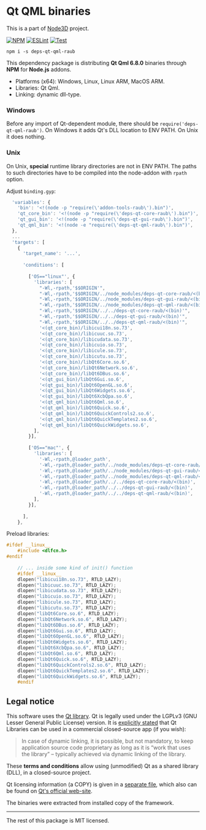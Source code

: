 # Qt QML binaries

This is a part of [Node3D](https://github.com/node-3d) project.

[![NPM](https://badge.fury.io/js/deps-qt-qml-raub.svg)](https://badge.fury.io/js/deps-qt-qml-raub)
[![ESLint](https://github.com/node-3d/deps-qt-qml-raub/actions/workflows/eslint.yml/badge.svg)](https://github.com/node-3d/deps-qt-qml-raub/actions/workflows/eslint.yml)
[![Test](https://github.com/node-3d/deps-qt-qml-raub/actions/workflows/test.yml/badge.svg)](https://github.com/node-3d/deps-qt-qml-raub/actions/workflows/test.yml)

```console
npm i -s deps-qt-qml-raub
```

This dependency package is distributing **Qt Qml 6.8.0**
binaries through **NPM** for **Node.js** addons.

* Platforms (x64): Windows, Linux, Linux ARM, MacOS ARM.
* Libraries: Qt Qml.
* Linking: dynamic dll-type.


### Windows

Before any import of Qt-dependent module, there should be `require('deps-qt-qml-raub')`.
On Windows it adds Qt's DLL location to ENV PATH. On Unix it does nothing.


### Unix

On Unix, **special** runtime library directories are not in ENV PATH. The paths
to such directories have to be compiled into the node-addon with `rpath` option.

Adjust `binding.gyp`:

```javascript
  'variables': {
    'bin': '<!(node -p "require(\'addon-tools-raub\').bin")',
    'qt_core_bin': '<!(node -p "require(\'deps-qt-core-raub\').bin")',
    'qt_gui_bin': '<!(node -p "require(\'deps-qt-gui-raub\').bin")',
    'qt_qml_bin': '<!(node -e "require(\'deps-qt-qml-raub\').bin")',
  },
  ...
  'targets': [
    {
      'target_name': '...',
      
      'conditions': [
        
        ['OS=="linux"', {
          'libraries': [
            "-Wl,-rpath,'$$ORIGIN'",
            "-Wl,-rpath,'$$ORIGIN/../node_modules/deps-qt-core-raub/<(bin)'",
            "-Wl,-rpath,'$$ORIGIN/../node_modules/deps-qt-gui-raub/<(bin)'",
            "-Wl,-rpath,'$$ORIGIN/../node_modules/deps-qt-qml-raub/<(bin)'",
            "-Wl,-rpath,'$$ORIGIN/../../deps-qt-core-raub/<(bin)'",
            "-Wl,-rpath,'$$ORIGIN/../../deps-qt-gui-raub/<(bin)'",
            "-Wl,-rpath,'$$ORIGIN/../../deps-qt-qml-raub/<(bin)'",
            '<(qt_core_bin)/libicui18n.so.73',
            '<(qt_core_bin)/libicuuc.so.73',
            '<(qt_core_bin)/libicudata.so.73',
            '<(qt_core_bin)/libicuio.so.73',
            '<(qt_core_bin)/libicule.so.73',
            '<(qt_core_bin)/libicutu.so.73',
            '<(qt_core_bin)/libQt6Core.so.6',
            '<(qt_core_bin)/libQt6Network.so.6',
            '<(qt_core_bin)/libQt6DBus.so.6',
            '<(qt_gui_bin)/libQt6Gui.so.6',
            '<(qt_gui_bin)/libQt6OpenGL.so.6',
            '<(qt_gui_bin)/libQt6Widgets.so.6',
            '<(qt_gui_bin)/libQt6XcbQpa.so.6',
            '<(qt_qml_bin)/libQt6Qml.so.6',
            '<(qt_qml_bin)/libQt6Quick.so.6',
            '<(qt_qml_bin)/libQt6QuickControls2.so.6',
            '<(qt_qml_bin)/libQt6QuickTemplates2.so.6',
            '<(qt_qml_bin)/libQt6QuickWidgets.so.6',
          ],
        }],
        
        ['OS=="mac"', {
          'libraries': [
            '-Wl,-rpath,@loader_path',
            '-Wl,-rpath,@loader_path/../node_modules/deps-qt-core-raub/<(bin)',
            '-Wl,-rpath,@loader_path/../node_modules/deps-qt-gui-raub/<(bin)',
            '-Wl,-rpath,@loader_path/../node_modules/deps-qt-qml-raub/<(bin)',
            '-Wl,-rpath,@loader_path/../../deps-qt-core-raub/<(bin)',
            '-Wl,-rpath,@loader_path/../../deps-qt-gui-raub/<(bin)',
            '-Wl,-rpath,@loader_path/../../deps-qt-qml-raub/<(bin)',
          ],
        }],
        
      ],
    },
```


Preload libraries:

```cpp
#ifdef __linux__
	#include <dlfcn.h>
#endif
	
	// ... inside some kind of init() function
	#ifdef __linux__
	dlopen("libicui18n.so.73", RTLD_LAZY);
	dlopen("libicuuc.so.73", RTLD_LAZY);
	dlopen("libicudata.so.73", RTLD_LAZY);
	dlopen("libicuio.so.73", RTLD_LAZY);
	dlopen("libicule.so.73", RTLD_LAZY);
	dlopen("libicutu.so.73", RTLD_LAZY);
	dlopen("libQt6Core.so.6", RTLD_LAZY);
	dlopen("libQt6Network.so.6", RTLD_LAZY);
	dlopen("libQt6DBus.so.6", RTLD_LAZY);
	dlopen("libQt6Gui.so.6", RTLD_LAZY);
	dlopen("libQt6OpenGL.so.6", RTLD_LAZY);
	dlopen("libQt6Widgets.so.6", RTLD_LAZY);
	dlopen("libQt6XcbQpa.so.6", RTLD_LAZY);
	dlopen("libQt6Qml.so.6", RTLD_LAZY);
	dlopen("libQt6Quick.so.6", RTLD_LAZY);
	dlopen("libQt6QuickControls2.so.6", RTLD_LAZY);
	dlopen("libQt6QuickTemplates2.so.6", RTLD_LAZY);
	dlopen("libQt6QuickWidgets.so.6", RTLD_LAZY);
	#endif
```

## Legal notice

This software uses the [Qt library](https://www.qt.io/).
Qt is legally used under the LGPLv3 (GNU Lesser General Public License) version.
It is [explicitly stated](https://www.qt.io/licensing/open-source-lgpl-obligations)
that Qt Libraries can be used in a commercial closed-source app (if you wish):

> In case of dynamic linking, it is possible, but not mandatory,
to keep application source code proprietary as long as it is
“work that uses the library” – typically achieved
via dynamic linking of the library.

These **terms and conditions** allow using (unmodified) Qt as a
shared library (DLL), in a closed-source project.

Qt licensing information (a COPY) is given in a [separate file](/QT_LGPL),
which also can be found on
[Qt's official web-site](http://doc.qt.io/qt-6/lgpl.html).

The binaries were extracted from installed copy of the framework.

---

The rest of this package is MIT licensed.

